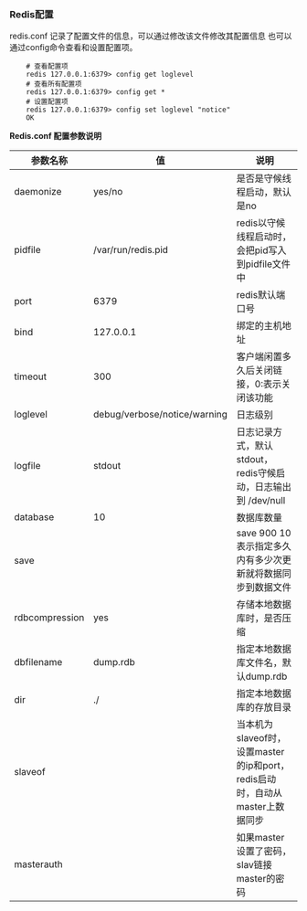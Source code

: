 ### Redis配置

redis.conf 记录了配置文件的信息，可以通过修改该文件修改其配置信息
也可以通过config命令查看和设置配置项。

```
	# 查看配置项
	redis 127.0.0.1:6379> config get loglevel
	# 查看所有配置项
	redis 127.0.0.1:6379> config get *
	# 设置配置项
	redis 127.0.0.1:6379> config set loglevel "notice"
	OK
```

**Redis.conf 配置参数说明**   

参数名称         |  值                         |     说明
-----------------|-----------------------------|-----------------------------------------------------
daemonize        |  yes/no                     | 是否是守候线程启动，默认是no
pidfile          | /var/run/redis.pid          | redis以守候线程启动时，会把pid写入到pidfile文件中
port             |  6379                       | redis默认端口号
bind             | 127.0.0.1                   | 绑定的主机地址
timeout          | 300                         | 客户端闲置多久后关闭链接，0:表示关闭该功能
loglevel         | debug/verbose/notice/warning| 日志级别
logfile          | stdout                      | 日志记录方式，默认stdout，redis守候启动，日志输出到 /dev/null
database         | 10                          | 数据库数量
save             | <seconds> <changes>         | save 900 10 表示指定多久内有多少次更新就将数据同步到数据文件
rdbcompression   | yes                         | 存储本地数据库时，是否压缩
dbfilename       | dump.rdb                    | 指定本地数据库文件名，默认dump.rdb
dir              | ./                          | 指定本地数据库的存放目录
slaveof          | <masterip> <masterport>     | 当本机为slaveof时，设置master的ip和port，redis启动时，自动从master上数据同步
masterauth       | <master-password>           | 如果master设置了密码，slav链接master的密码





